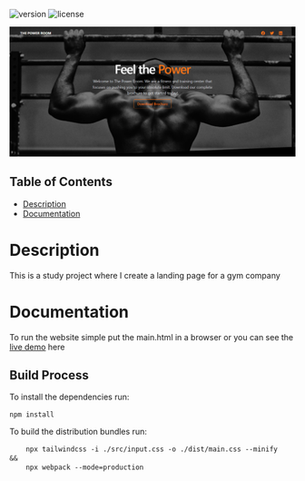 ![version](https://img.shields.io/badge/version-1.0.0-blue.svg) ![license](https://img.shields.io/badge/license-MIT-blue.svg)

![Product Presentation Image](./assets/img/gym-landing-page.png)

## Table of Contents

- [Description](#description)
- [Documentation](#documentation)

# Description

This is a study project where I create a landing page for a gym company

# Documentation

To run the website simple put the main.html in a browser or you can see the [live demo](https://gym-landing-page123.netlify.app/) here

## Build Process

To install the dependencies run:

    npm install

To build the distribution bundles run:

```
    npx tailwindcss -i ./src/input.css -o ./dist/main.css --minify
&&
    npx webpack --mode=production
```
